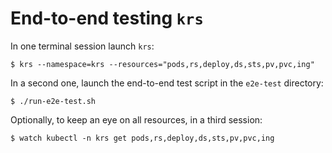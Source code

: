 # End-to-end testing `krs`

In one terminal session launch `krs`:

```shell
$ krs --namespace=krs --resources="pods,rs,deploy,ds,sts,pv,pvc,ing"
```

In a second one, launch the end-to-end test script in the `e2e-test` directory:

```shell
$ ./run-e2e-test.sh
```

Optionally, to keep an eye on all resources, in a third session:

```shell
$ watch kubectl -n krs get pods,rs,deploy,ds,sts,pv,pvc,ing
```
